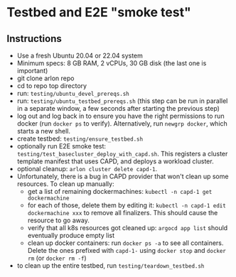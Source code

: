 # Testbed and E2E "smoke test"

## Instructions

- Use a fresh Ubuntu 20.04 or 22.04 system
- Minimum specs: 8 GB RAM, 2 vCPUs, 30 GB disk (the last one is important)
- git clone arlon repo
- cd to repo top directory
- run: `testing/ubuntu_devel_prereqs.sh`
- run: `testing/ubuntu_testbed_prereqs.sh` (this step can be run in parallel in a separate window, a few seconds after starting the previous step)
- log out and log back in to ensure you have the right permissions to run docker (run `docker ps` to verify). Alternatively, run `newgrp docker`, which starts a new shell.
- create testbed: `testing/ensure_testbed.sh`
- optionally run E2E smoke test: `testing/test_basecluster_deploy_with_capd.sh`. This registers a cluster template manifest that uses CAPD, and deploys a workload cluster.
- optional cleanup: `arlon cluster delete capd-1`.
- Unfortunately, there is a bug in CAPD provider that won't clean up some resources. To clean up manually:
  - get a list of remaining dockermachines: `kubectl -n capd-1 get dockermachine`
  - for each of those, delete them by editing it: `kubectl -n capd-1 edit dockermachine xxx` to remove all finalizers. This should cause the resource to go away.
  - verify that all k8s resources got cleaned up: `argocd app list` should eventually produce empty list
  - clean up docker containers: run `docker ps -a` to see all containers. Delete the ones prefixed with `capd-1-` using `docker stop` and `docker rm` (or `docker rm -f`)
- to clean up the entire testbed, run `testing/teardown_testbed.sh`